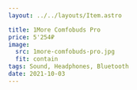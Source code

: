 ```yaml
---
layout: ../../layouts/Item.astro

title: 1More Comfobuds Pro
price: 5'254₽
image:
  src: 1more-comfobuds-pro.jpg
  fit: contain
tags: Sound, Headphones, Bluetooth
date: 2021-10-03
---
```

